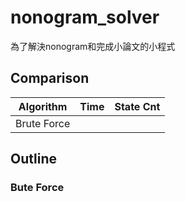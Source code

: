 # nonogram_solver
為了解決nonogram和完成小論文的小程式

## Comparison

|Algorithm|Time|State Cnt|
|-|-|-|
|Brute Force||

## Outline

### Bute Force


